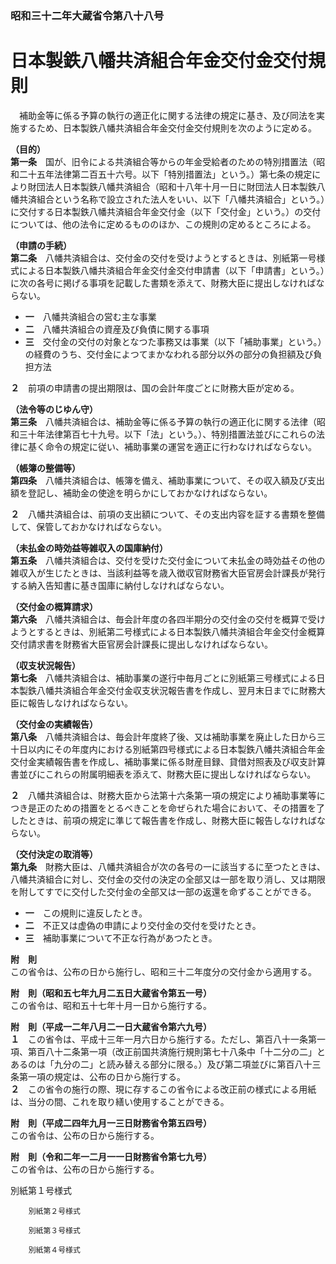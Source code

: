 ### 昭和三十二年大蔵省令第八十八号  
# 日本製鉄八幡共済組合年金交付金交付規則  
　補助金等に係る予算の執行の適正化に関する法律の規定に基き、及び同法を実施するため、日本製鉄八幡共済組合年金交付金交付規則を次のように定める。  
  
**（目的）**  
**第一条**　国が、旧令による共済組合等からの年金受給者のための特別措置法（昭和二十五年法律第二百五十六号。以下「特別措置法」という。）第七条の規定により財団法人日本製鉄八幡共済組合（昭和十八年十月一日に財団法人日本製鉄八幡共済組合という名称で設立された法人をいい、以下「八幡共済組合」という。）に交付する日本製鉄八幡共済組合年金交付金（以下「交付金」という。）の交付については、他の法令に定めるもののほか、この規則の定めるところによる。  
  
**（申請の手続）**  
**第二条**　八幡共済組合は、交付金の交付を受けようとするときは、別紙第一号様式による日本製鉄八幡共済組合年金交付金交付申請書（以下「申請書」という。）に次の各号に掲げる事項を記載した書類を添えて、財務大臣に提出しなければならない。  
* **一**　八幡共済組合の営む主な事業  
* **二**　八幡共済組合の資産及び負債に関する事項  
* **三**　交付金の交付の対象となつた事務又は事業（以下「補助事業」という。）の経費のうち、交付金によつてまかなわれる部分以外の部分の負担額及び負担方法  
  
**２**　前項の申請書の提出期限は、国の会計年度ごとに財務大臣が定める。  
  
**（法令等のじゆん守）**  
**第三条**　八幡共済組合は、補助金等に係る予算の執行の適正化に関する法律（昭和三十年法律第百七十九号。以下「法」という。）、特別措置法並びにこれらの法律に基く命令の規定に従い、補助事業の運営を適正に行わなければならない。  
  
**（帳簿の整備等）**  
**第四条**　八幡共済組合は、帳簿を備え、補助事業について、その収入額及び支出額を登記し、補助金の使途を明らかにしておかなければならない。  
  
**２**　八幡共済組合は、前項の支出額について、その支出内容を証する書類を整備して、保管しておかなければならない。  
  
**（未払金の時効益等雑収入の国庫納付）**  
**第五条**　八幡共済組合は、交付を受けた交付金について未払金の時効益その他の雑収入が生じたときは、当該利益等を歳入徴収官財務省大臣官房会計課長が発行する納入告知書に基き国庫に納付しなければならない。  
  
**（交付金の概算請求）**  
**第六条**　八幡共済組合は、毎会計年度の各四半期分の交付金の交付を概算で受けようとするときは、別紙第二号様式による日本製鉄八幡共済組合年金交付金概算交付請求書を財務省大臣官房会計課長に提出しなければならない。  
  
**（収支状況報告）**  
**第七条**　八幡共済組合は、補助事業の遂行中毎月ごとに別紙第三号様式による日本製鉄八幡共済組合年金交付金収支状況報告書を作成し、翌月末日までに財務大臣に報告しなければならない。  
  
**（交付金の実績報告）**  
**第八条**　八幡共済組合は、毎会計年度終了後、又は補助事業を廃止した日から三十日以内にその年度内における別紙第四号様式による日本製鉄八幡共済組合年金交付金実績報告書を作成し、補助事業に係る財産目録、貸借対照表及び収支計算書並びにこれらの附属明細表を添えて、財務大臣に提出しなければならない。  
  
**２**　八幡共済組合は、財務大臣から法第十六条第一項の規定により補助事業等につき是正のための措置をとるべきことを命ぜられた場合において、その措置を了したときは、前項の規定に準じて報告書を作成し、財務大臣に報告しなければならない。  
  
**（交付決定の取消等）**  
**第九条**　財務大臣は、八幡共済組合が次の各号の一に該当するに至つたときは、八幡共済組合に対し、交付金の交付の決定の全部又は一部を取り消し、又は期限を附してすでに交付した交付金の全部又は一部の返還を命ずることができる。  
* **一**　この規則に違反したとき。  
* **二**　不正又は虚偽の申請により交付金の交付を受けたとき。  
* **三**　補助事業について不正な行為があつたとき。  
  
**附　則**  
この省令は、公布の日から施行し、昭和三十二年度分の交付金から適用する。  
  
**附　則（昭和五七年九月二五日大蔵省令第五一号）**  
この省令は、昭和五十七年十月一日から施行する。  
  
**附　則（平成一二年八月二一日大蔵省令第六九号）**  
**１**　この省令は、平成十三年一月六日から施行する。ただし、第百八十一条第一項、第百八十二条第一項（改正前国共済施行規則第七十八条中「十二分の二」とあるのは「九分の二」と読み替える部分に限る。）及び第二項並びに第百八十三条第一項の規定は、公布の日から施行する。  
**２**　この省令の施行の際、現に存するこの省令による改正前の様式による用紙は、当分の間、これを取り繕い使用することができる。  
  
**附　則（平成二四年九月一三日財務省令第五四号）**  
この省令は、公布の日から施行する。  
  
**附　則（令和二年一二月一一日財務省令第七九号）**  
この省令は、公布の日から施行する。  
  
別紙第１号様式
          
        別紙第２号様式
          
        別紙第３号様式
          
        別紙第４号様式
          
        